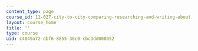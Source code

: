 ```yaml
---
content_type: page
course_id: 11-027-city-to-city-comparing-researching-and-writing-about-cities-spring-2006
layout: course_home
title: ''
type: course
uid: c4849a72-dbf6-8855-36c0-cbc3dd008052
---
```

